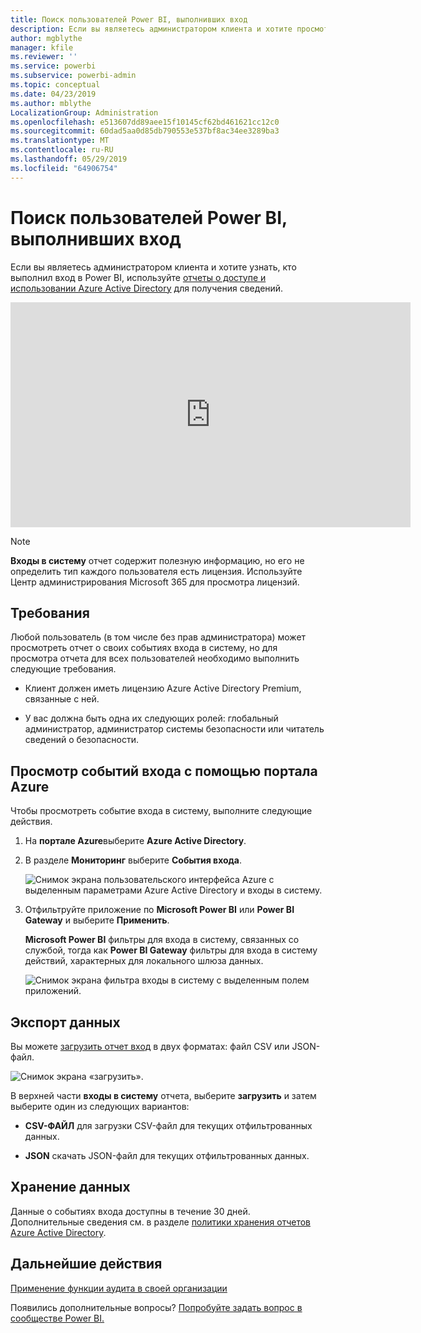 ```yaml
---
title: Поиск пользователей Power BI, выполнивших вход
description: Если вы являетесь администратором клиента и хотите просмотреть, кто выполнил вход в Power BI, можно использовать отчеты о доступе и использовании Azure Active Directory, чтобы получить сведения.
author: mgblythe
manager: kfile
ms.reviewer: ''
ms.service: powerbi
ms.subservice: powerbi-admin
ms.topic: conceptual
ms.date: 04/23/2019
ms.author: mblythe
LocalizationGroup: Administration
ms.openlocfilehash: e513607dd89aee15f10145cf62bd461621cc12c0
ms.sourcegitcommit: 60dad5aa0d85db790553e537bf8ac34ee3289ba3
ms.translationtype: MT
ms.contentlocale: ru-RU
ms.lasthandoff: 05/29/2019
ms.locfileid: "64906754"
---
```

# <a name="find-power-bi-users-that-have-signed-in"></a>Поиск пользователей Power BI, выполнивших вход

Если вы являетесь администратором клиента и хотите узнать, кто выполнил вход в Power BI, используйте [отчеты о доступе и использовании Azure Active Directory](/azure/active-directory/reports-monitoring/concept-sign-ins) для получения сведений.

<iframe width="640" height="360" src="https://www.youtube.com/embed/1AVgh9w9VM8?showinfo=0" frameborder="0" allowfullscreen></iframe>

> [!NOTE]
> **Входы в систему** отчет содержит полезную информацию, но его не определить тип каждого пользователя есть лицензия. Используйте Центр администрирования Microsoft 365 для просмотра лицензий.

## <a name="requirements"></a>Требования

Любой пользователь (в том числе без прав администратора) может просмотреть отчет о своих событиях входа в систему, но для просмотра отчета для всех пользователей необходимо выполнить следующие требования.

* Клиент должен иметь лицензию Azure Active Directory Premium, связанные с ней.

* У вас должна быть одна их следующих ролей: глобальный администратор, администратор системы безопасности или читатель сведений о безопасности.

## <a name="use-the-azure-portal-to-view-sign-ins"></a>Просмотр событий входа с помощью портала Azure

Чтобы просмотреть событие входа в систему, выполните следующие действия.

1. На **портале Azure**выберите **Azure Active Directory**.

1. В разделе **Мониторинг** выберите **События входа**.
   
    ![Снимок экрана пользовательского интерфейса Azure с выделенным параметрами Azure Active Directory и входы в систему.](media/service-admin-access-usage/azure-portal-sign-ins.png)

1. Отфильтруйте приложение по **Microsoft Power BI** или **Power BI Gateway** и выберите **Применить**.

    **Microsoft Power BI** фильтры для входа в систему, связанных со службой, тогда как **Power BI Gateway** фильтры для входа в систему действий, характерных для локального шлюза данных.
   
    ![Снимок экрана фильтра входы в систему с выделенным полем приложений.](media/service-admin-access-usage/sign-in-filter.png)

## <a name="export-the-data"></a>Экспорт данных

Вы можете [загрузить отчет вход](/azure/active-directory/reports-monitoring/quickstart-download-sign-in-report) в двух форматах: файл CSV или JSON-файл.

![Снимок экрана «загрузить».](media/service-admin-access-usage/download-sign-in-data-csv.png)

В верхней части **входы в систему** отчета, выберите **загрузить** и затем выберите один из следующих вариантов:

* **CSV-ФАЙЛ** для загрузки CSV-файл для текущих отфильтрованных данных.

* **JSON** скачать JSON-файл для текущих отфильтрованных данных.

## <a name="data-retention"></a>Хранение данных

Данные о событиях входа доступны в течение 30 дней. Дополнительные сведения см. в разделе [политики хранения отчетов Azure Active Directory](/azure/active-directory/reports-monitoring/reference-reports-data-retention).

## <a name="next-steps"></a>Дальнейшие действия

[Применение функции аудита в своей организации](service-admin-auditing.md)

Появились дополнительные вопросы? [Попробуйте задать вопрос в сообществе Power BI.](https://community.powerbi.com/)